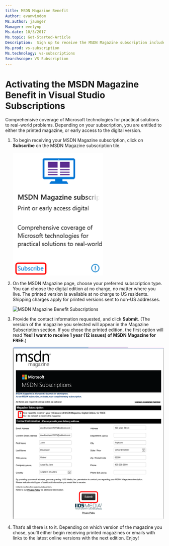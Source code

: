 ```yaml
---
title: MSDN Magazine Benefit 
Author: evanwindom
Ms.author: jaunger
Manager: evelynp
Ms.date: 10/3/2017
Ms.topic: Get-Started-Article
Description:  Sign up to receive the MSDN Magazine subscription included in your Visual Studio subscription. 
Ms.prod: vs-subscription
Ms.technology: vs-subscriptions
Searchscope: VS Subscription
---
```


# Activating the MSDN Magazine Benefit in Visual Studio Subscriptions

Comprehensive coverage of Microsoft technologies for practical solutions to real-world problems.  Depending on your subscription, you are entitled to either the printed magazine, or early access to the digital version.  

1.	To begin receiving your MSDN Magazine subscription, click on **Subscribe** on the MSDN Magazine subscription tile. 

    ![MSDN Magazine Benefit Tile](_img\vs-msdn\vs-msdn-tile.png)


2.	On the MSDN Magazine page, choose your preferred subscription type.  You can choose the digital edition at no charge, no matter where you live.  The printed version is available at no charge to US residents.  Shipping charges apply for printed versions sent to non-US addresses.  

    ![MSDN Magazine Benefit Subscriptions](_img\vs-msdn\vs-msdn-subs-page-resized.png)

3.	Provide the contact information requested, and click **Submit**.  (The version of the magazine you selected will appear in the Magazine Subscription section.  If you chose the printed edition, the first option will read **Yes!  I want to receive 1 year (12 issues) of MSDN Magazine for FREE**.)

    ![MSDN Magazine Benefit Profile](_img\vs-msdn\vs-msdn-profile.png)

4.	That’s all there is to it.  Depending on which version of the magazine you chose, you’ll either begin receiving printed magazines or emails with links to the latest online versions with the next edition.  Enjoy!